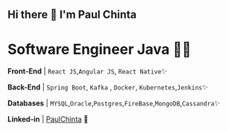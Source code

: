 ## Hi there 🌱 I'm Paul Chinta
# Software Engineer Java :man_technologist:

**Front-End** | `React JS`,`Angular JS`, `React Native`✨

**Back-End** | `Spring Boot`, `Kafka` , `Docker`, `Kubernetes`,`Jenkins`✨

**Databases** | `MYSQL`,`Oracle`,`Postgres`,`FireBase`,`MongoDB`,`Cassandra`✨

**Linked-in** | [PaulChinta](https://www.linkedin.com/in/paulchinta/) 🌱

<!--
**PaulChinta7/PaulChinta7** is a ✨ _special_ ✨ repository because its `README.md` (this file) appears on your GitHub profile.

Here are some ideas to get you started:

- 🔭 I’m currently working on ...
- 🌱 I’m currently learning ...
- 👯 I’m looking to collaborate on ...
- 🤔 I’m looking for help with ...
- 💬 Ask me about ...
- 📫 How to reach me: ...
- 😄 Pronouns: ...
- ⚡ Fun fact: ...
-->
